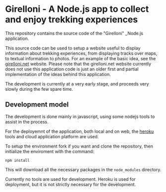# Girelloni - A Node.js app to collect and enjoy trekking experiences

This repository contains the source code of the "Girelloni" _Node.js application.

This source code can be used to setup a website useful to display information about trekking experiences, from displaying tracks over maps, to textual information to photos. For an example of the basic idea, see the [girelloni.net](https://www.girelloni.net) website. Please note that the girelloni.net website currently does not use this application code is just an older first and partial implementation of the ideas behind this application.

The development is currently at a very early stage, and proceeds very slowly during the few spare time.

## Development model

The development is done mainly in javascript, using some nodejs tools to assist in the process.

For the deployemnt of the application, both local and on web, the [heroku](https://www.heroku.com/) tools and cloud application platform are used.

To setup the environment fork if you want and clone the repository, then initialize the enviroment with the command:

```
npm install
```

This will download all the necessary packages in the `node_modules` directory.

Currently no tools are used for development.
Heroku is used for deployment, but it is not strictly necessary for the development.
